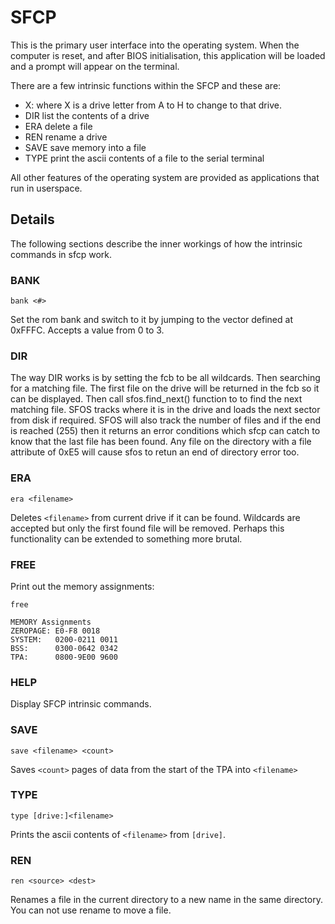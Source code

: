 <!-- vim: set ft=markdown -->
# SFCP

This is the primary user interface into the operating system.  When the
computer is reset, and after BIOS initialisation, this application will be
loaded and a prompt will appear on the terminal.

There are a few intrinsic functions within the SFCP and these are:

- X: where X is a drive letter from A to H to change to that drive.
- DIR list the contents of a drive
- ERA delete a file
- REN rename a drive
- SAVE save memory into a file
- TYPE print the ascii contents of a file to the serial terminal

All other features of the operating system are provided as applications that
run in userspace.

## Details

The following sections describe the inner workings of how the intrinsic
commands in sfcp work.

### BANK

```text
bank <#>
```

Set the rom bank and switch to it by jumping to the vector defined at 0xFFFC.
Accepts a value from 0 to 3.

### DIR

The way DIR works is by setting the fcb to be all wildcards.  Then searching
for a matching file.  The first file on the drive will be returned in the fcb
so it can be displayed.  Then call sfos.find_next() function to to find the
next matching file.  SFOS tracks where it is in the drive and loads the next
sector from disk if required.  SFOS will also track the number of files and if
the end is reached (255) then it returns an error conditions which sfcp can
catch to know that the last file has been found.  Any file on the directory
with a file attribute of 0xE5 will cause sfos to retun an end of directory
error too.

### ERA

```text
era <filename>
```

Deletes `<filename>` from current drive if it can be found.  Wildcards are
accepted but only the first found file will be removed.  Perhaps this
functionality can be extended to something more brutal.

### FREE

Print out the memory assignments:

```text
free

MEMORY Assignments
ZEROPAGE: E0-F8 0018
SYSTEM:   0200-0211 0011
BSS:      0300-0642 0342
TPA:      0800-9E00 9600
```

### HELP

Display SFCP intrinsic commands.

### SAVE

```text
save <filename> <count>
```

Saves `<count>` pages of data from the start of the TPA into `<filename>`

### TYPE

```text
type [drive:]<filename>
```

Prints the ascii contents of `<filename>` from `[drive]`.

### REN

```text
ren <source> <dest>
```

Renames a file in the current directory to a new name in the same directory.
You can not use rename to move a file.
